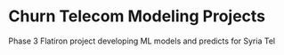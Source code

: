 # Churn Telecom Modeling Projects
 Phase 3 Flatiron project developing ML models and predicts for Syria Tel
